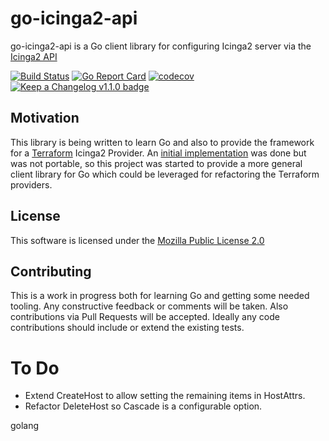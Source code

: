 # go-icinga2-api

go-icinga2-api is a Go client library for configuring Icinga2 server via the [Icinga2 API](http://docs.icinga.org/icinga2/latest/doc/module/icinga2/chapter/icinga2-api)

[![Build Status](https://travis-ci.org/lrsmith/go-icinga2-api.svg?branch=master)](https://travis-ci.org/lrsmith/go-icinga2-api)
[![Go Report Card](https://goreportcard.com/badge/github.com/lrsmith/go-icinga2-api)](https://goreportcard.com/report/github.com/lrsmith/go-icinga2-api)
[![codecov](https://codecov.io/gh/lrsmith/go-icinga2-api/branch/mas-aptet/graph/badge.svg)](https://codecov.io/gh/lrsmith/go-icinga2-api)
[![Keep a Changelog v1.1.0 badge](https://img.shields.io/badge/changelog-Keep%20a%20Changelog%20v1.1.0-%23E05735)](./CHANGELOG.md)


## Motivation

This library is being written to learn Go and also to provide the framework for a [Terraform](https://www.terraform.io/) Icinga2 Provider. An [initial implementation](https://github.com/lrsmith/terraform-provider-icinga2) was done but was not portable, so this project was started to provide a more general client library for Go which could be leveraged for refactoring the Terraform
providers.

## License

This software is licensed under the [Mozilla Public License 2.0](https://www.mozilla.org/en-US/MPL/2.0/)

## Contributing

This is a work in progress both for learning Go and getting some needed tooling. Any constructive feedback
or comments will be taken. Also contributions via Pull Requests will be accepted. Ideally any code contributions
should include or extend the existing tests.

# To Do
* Extend CreateHost to allow setting the remaining items in HostAttrs.
* Refactor DeleteHost so Cascade is a configurable option.

golang
